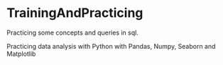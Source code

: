 # TrainingAndPracticing

Practicing some concepts and queries in sql.

Practicing data analysis with Python with Pandas, Numpy, Seaborn and Matplotlib
